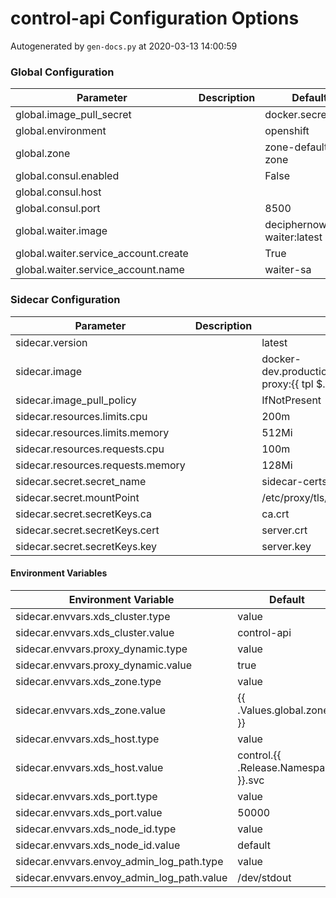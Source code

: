 # control-api Configuration Options

Autogenerated by `gen-docs.py` at 2020-03-13 14:00:59

### Global Configuration

| Parameter                            | Description | Default                       |
|--------------------------------------|-------------|-------------------------------|
| global.image_pull_secret             |             | docker.secret                 |
| global.environment                   |             | openshift                     |
| global.zone                          |             | zone-default-zone             |
| global.consul.enabled                |             | False                         |
| global.consul.host                   |             |                               |
| global.consul.port                   |             | 8500                          |
| global.waiter.image                  |             | deciphernow/k8s-waiter:latest |
| global.waiter.service_account.create |             | True                          |
| global.waiter.service_account.name   |             | waiter-sa                     |

### Sidecar Configuration

| Parameter                         | Description | Default                                                                                         |
|-----------------------------------|-------------|-------------------------------------------------------------------------------------------------|
| sidecar.version                   |             | latest                                                                                          |
| sidecar.image                     |             | docker-dev.production.deciphernow.com/deciphernow/gm-proxy:{{ tpl $.Values.sidecar.version $ }} |
| sidecar.image_pull_policy         |             | IfNotPresent                                                                                    |
| sidecar.resources.limits.cpu      |             | 200m                                                                                            |
| sidecar.resources.limits.memory   |             | 512Mi                                                                                           |
| sidecar.resources.requests.cpu    |             | 100m                                                                                            |
| sidecar.resources.requests.memory |             | 128Mi                                                                                           |
| sidecar.secret.secret_name        |             | sidecar-certs                                                                                   |
| sidecar.secret.mountPoint         |             | /etc/proxy/tls/sidecar                                                                          |
| sidecar.secret.secretKeys.ca      |             | ca.crt                                                                                          |
| sidecar.secret.secretKeys.cert    |             | server.crt                                                                                      |
| sidecar.secret.secretKeys.key     |             | server.key                                                                                      |

#### Environment Variables

| Environment Variable                       | Default                              |
|--------------------------------------------|--------------------------------------|
| sidecar.envvars.xds_cluster.type           | value                                |
| sidecar.envvars.xds_cluster.value          | control-api                          |
| sidecar.envvars.proxy_dynamic.type         | value                                |
| sidecar.envvars.proxy_dynamic.value        | true                                 |
| sidecar.envvars.xds_zone.type              | value                                |
| sidecar.envvars.xds_zone.value             | {{ .Values.global.zone }}            |
| sidecar.envvars.xds_host.type              | value                                |
| sidecar.envvars.xds_host.value             | control.{{ .Release.Namespace }}.svc |
| sidecar.envvars.xds_port.type              | value                                |
| sidecar.envvars.xds_port.value             | 50000                                |
| sidecar.envvars.xds_node_id.type           | value                                |
| sidecar.envvars.xds_node_id.value          | default                              |
| sidecar.envvars.envoy_admin_log_path.type  | value                                |
| sidecar.envvars.envoy_admin_log_path.value | /dev/stdout                          |

